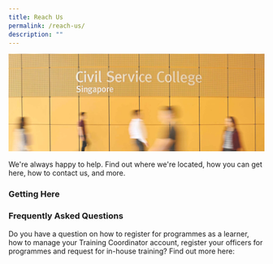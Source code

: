 ```yaml
---
title: Reach Us
permalink: /reach-us/
description: ""
---
```

<style>


</style>

<img src="images/Reach%20Us/reach_us.jpg">
<p>We're always happy to help. Find out where we're located, how you can get here, how to contact us, and more.</p>

<h3>Getting Here</h3>
<div class="grid-container">

<div></div>
<div></div>

</div>

<h3>Frequently Asked Questions</h3>
<p>Do you have a question on how to register for programmes as a learner, how to manage your Training Coordinator account, register your officers for programmes and request for in-house training? Find out more here:</p>
